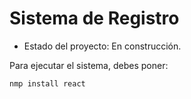 <h1> Sistema de Registro </h1>

- Estado del proyecto: En construcción.

Para ejecutar el sistema, debes poner:

```nmp install react ```

